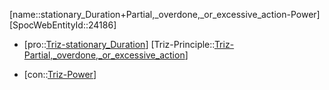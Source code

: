 ﻿---
type: TrizContradiction
aliases:
- stationary_Duration+Partial,_overdone,_or_excessive_action-Power
license: CC BY-SA 4.0
copyright: https://github.com/SpocWeb
IsDeleted: false
IsReadOnly: false
Confidential: public
tags: 
- Triz/Contradiction
---
[name::stationary_Duration+Partial,_overdone,_or_excessive_action-Power]
[SpocWebEntityId::24186]
+ [pro::[Triz-stationary_Duration](tech/Triz/Parameter/Triz-stationary_Duration.md)]
[Triz-Principle::[Triz-Partial,_overdone,_or_excessive_action](tech/Triz/Principle/Triz-Partial,_overdone,_or_excessive_action.md)]
- [con::[Triz-Power](tech/Triz/Parameter/Triz-Power.md)]

